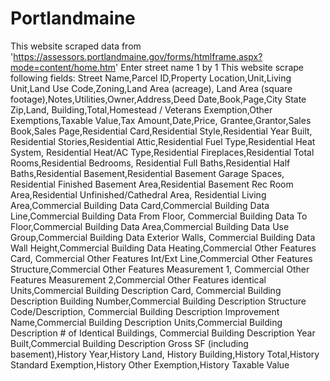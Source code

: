 # Portlandmaine
This website scraped data from  'https://assessors.portlandmaine.gov/forms/htmlframe.aspx?mode=content/home.htm'
Enter street name 1 by 1
This website scrape following fields:
Street Name,Parcel ID,Property Location,Unit,Living Unit,Land Use Code,Zoning,Land Area (acreage),
Land Area (square footage),Notes,Utilities,Owner,Address,Deed Date,Book,Page,City State Zip,Land,
Building,Total,Homestead / Veterans Exemption,Other Exemptions,Taxable Value,Tax Amount,Date,Price,
Grantee,Grantor,Sales Book,Sales Page,Residential Card,Residential Style,Residential Year Built,
Residential Stories,Residential Attic,Residential Fuel Type,Residential Heat System,
Residential Heat/AC Type,Residential Fireplaces,Residential Total Rooms,Residential Bedrooms,
Residential Full Baths,Residential Half Baths,Residential Basement,Residential Basement Garage Spaces,
Residential Finished Basement Area,Residential Basement Rec Room Area,Residential Unfinished/Cathedral Area,
Residential Living Area,Commercial Building Data Card,Commercial Building Data Line,Commercial Building Data From Floor,
Commercial Building Data To Floor,Commercial Building Data Area,Commercial Building Data Use Group,Commercial Building Data Exterior Walls,
Commercial Building Data Wall Height,Commercial Building Data Heating,Commercial Other Features Card,
Commercial Other Features Int/Ext Line,Commercial Other Features Structure,Commercial Other Features Measurement 1,
Commercial Other Features Measurement 2,Commercial Other Features identical Units,Commercial Building Description Card,
Commercial Building Description Building Number,Commercial Building Description Structure Code/Description,
Commercial Building Description Improvement Name,Commercial Building Description Units,Commercial Building Description # of Identical Buildings,
Commercial Building Description Year Built,Commercial Building Description Gross SF (including basement),History Year,History Land,
History Building,History Total,History Standard Exemption,History Other Exemption,History Taxable Value
